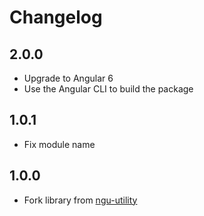 # Changelog

## 2.0.0
 - Upgrade to Angular 6
 - Use the Angular CLI to build the package

## 1.0.1
 - Fix module name

## 1.0.0
 - Fork library from [ngu-utility](https://github.com/uttesh/ngu-utility)
